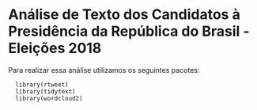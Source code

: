 # Análise de Texto dos Candidatos à Presidência da República do Brasil - Eleições 2018
Para realizar essa análise utilizamos os seguintes pacotes:
```
  library(rtweet)
  library(tidytext)
  library(wordcloud2)
```
